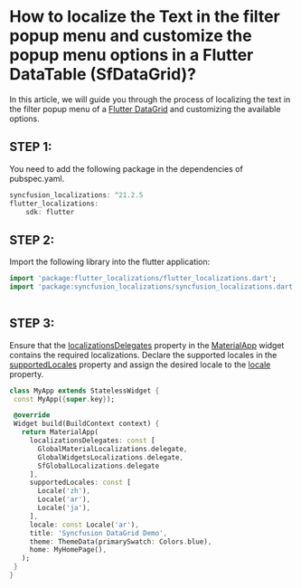 # How to localize the Text in the filter popup menu and customize the popup menu options in a Flutter DataTable (SfDataGrid)?

In this article, we will guide you through the process of localizing the text in the filter popup menu of a [Flutter DataGrid](https://www.syncfusion.com/flutter-widgets/flutter-datagrid) and customizing the available options.

## STEP 1:
You need to add the following package in the dependencies of pubspec.yaml.

```dart
syncfusion_localizations: ^21.2.5
flutter_localizations:
    sdk: flutter

```

## STEP 2:
Import the following library into the flutter application:

```dart
import 'package:flutter_localizations/flutter_localizations.dart';
import 'package:syncfusion_localizations/syncfusion_localizations.dart';
 
```

## STEP 3:
Ensure that the [localizationsDelegates](https://api.flutter.dev/flutter/material/MaterialApp/localizationsDelegates.html) property in the [MaterialApp](https://api.flutter.dev/flutter/material/MaterialApp-class.html) widget contains the required localizations. Declare the supported locales in the [supportedLocales](https://api.flutter.dev/flutter/material/MaterialApp/supportedLocales.html) property and assign the desired locale to the [locale](https://api.flutter.dev/flutter/dart-ui/Locale-class.html) property.

 ```dart
class MyApp extends StatelessWidget {
  const MyApp({super.key});

  @override
  Widget build(BuildContext context) {
    return MaterialApp(
      localizationsDelegates: const [
        GlobalMaterialLocalizations.delegate,
        GlobalWidgetsLocalizations.delegate,
        SfGlobalLocalizations.delegate
      ],
      supportedLocales: const [
        Locale('zh'),
        Locale('ar'),
        Locale('ja'),
      ],
      locale: const Locale('ar'),
      title: 'Syncfusion DataGrid Demo',
      theme: ThemeData(primarySwatch: Colors.blue),
      home: MyHomePage(),
    );
  }
}

 ```